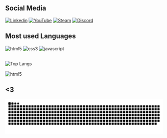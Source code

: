 
## Social Media

[![Linkedin](https://img.shields.io/badge/LinkedIn-0077B5?style=for-the-badge&logo=linkedin&logoColor=white)](https://www.linkedin.com/in/higor-da-silva-magalhaes/)
[![YouTube](https://img.shields.io/badge/YouTube-FF0000?style=for-the-badge&logo=youtube&logoColor=white)](https://www.youtube.com/@xyzkkj/)
[![Steam](https://img.shields.io/badge/Steam-000000?style=for-the-badge&logo=steam&logoColor=white)](https://steamcommunity.com/id/sweetviolwnce/)
[![Discord](https://img.shields.io/badge/Discord-7289DA?style=for-the-badge&logo=discord&logoColor=white
)](sweetviolwnce)

## Most used Languages
<div style="display: inline_block">
<img align="center" alt="html5" src="https://img.shields.io/badge/HTML5-E34F26?style=for-the-badge&logo=html5&logoColor=white">
<img align="center" alt="css3" src="https://img.shields.io/badge/CSS3-1572B6?style=for-the-badge&logo=css3&logoColor=white">
<img align="center" alt="javascript" src="https://img.shields.io/badge/JavaScript-F7DF1E?style=for-the-badge&logo=javascript&logoColor=black">
</div>
<br>

![Top Langs](https://github-readme-stats.vercel.app/api/top-langs/?username=sweetviolwnce&layout=compact)
<div style="display: inline_block">

<img align="center" alt="html5" src="https://i.pinimg.com/originals/7d/86/28/7d86289219df06a008178e25f686c0d7.gif">
</div>

## <3

<picture align="center">
  <source media="(prefers-color-scheme: dark)" srcset="https://raw.githubusercontent.com/sweetviolwnce/sweetviolwnce/output/github-contribution-grid-snake-dark.svg">
  <source media="(prefers-color-scheme: light)" srcset="https://raw.githubusercontent.com/sweetviolwnce/sweetviolwnce/output/github-contribution-grid-snake-dark.svg">
  <img align="center" alt="github contribution grid snake animation" src="https://raw.githubusercontent.com/sweetviolwnce/sweetviolwnce/output/github-contribution-grid-snake.svg">
</picture>
